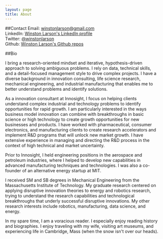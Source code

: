 ```yaml
---
layout: page
title: About
---
```


##Contact
Email: [winstonlarson@gmail.com](mailto:winstonlarson@gmail.com) <br>
LinkedIn: [Winston Larson's LinkedIn profile](https://www.linkedin.com/in/rwinstonlarson) <br>
Twitter: [@winstonlarson](https://www.twitter.com/winstonlarson) <br>
Github: [Winston Larson's Github repos](https://www.github.com/winstonlarson)

##Bio

I bring a research-oriented mindset and iterative, hypothesis-driven approach to solving ambiguous problems. I rely on data, technical skills, and a detail-focused management style to drive complex projects. I have a diverse background in innovation consulting, life science research, mechanical engineering, and industrial manufacturing that enables me to better understand problems and identify solutions.

As a innovation consultant at Innosight, I focus on helping clients understand complex industrial and technology problems to identify opportunities for rapid growth. I am particularly interested in the ways business model innovation can combine with breakthroughs in basic science or high technology to create growth opportunities for new businesses and products. I have worked with pharmaceutical, consumer electronics, and manufacturing clients to create research accelerators and implement R&D programs that will unlock new market growth. I have extensive experience in managing and directing the R&D process in the context of high technical and market uncertainty.

Prior to Innosight, I held engineering positions in the aerospace and petroleum industries, where I helped to develop new capabilities in advanced manufacturing techniques and technologies. I was also a co-founder of an alternative energy startup at MIT.

I received SM and SB degrees in Mechanical Engineering from the Massachusetts Institute of Technology. My graduate research centered on applying disruptive innovation theories to energy and robotics research, trying to understand the research capabilities and technological breakthroughs that underly successful disruptive innovations. My other research interests include robotics, manufacturing, data science, and energy.

In my spare time, I am a voracious reader. I especially enjoy reading history and biographies. I enjoy traveling with my wife, visiting art museums, and experiencing life in Cambridge, Mass (when the snow isn't over our heads).
